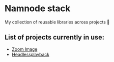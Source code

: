 # Namnode stack

My collection of reusable libraries across projects 💞

## List of projects currently in use:

- [Zoom Image](https://github.com/willnguyen1312/zoom-image)
- [Headlessplayback](https://github.com/willnguyen1312/headlessplayback)
